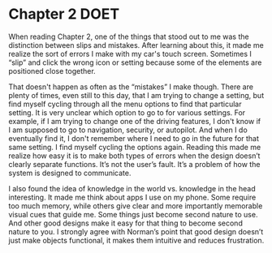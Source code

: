 # Chapter 2 DOET

When reading Chapter 2, one of the things that stood out to me was the distinction between slips and mistakes. After learning about this, it made me realize the sort of errors I make with my car's touch screen. Sometimes I “slip” and click the wrong icon or setting because some of the elements are positioned close together.

That doesn't happen as often as the “mistakes” I make though. There are plenty of times, even still to this day, that I am trying to change a setting, but find myself cycling through all the menu options to find that particular setting. It is very unclear which option to go to for various settings. For example, if I am trying to change one of the driving features, I don't know if I am supposed to go to navigation, security, or autopilot. And when I do eventually find it, I don't remember where I need to go in the future for that same setting. I find myself cycling the options again. Reading this made me realize how easy it is to make both types of errors when the design doesn’t clearly separate functions. It’s not the user’s fault. It’s a problem of how the system is designed to communicate.

I also found the idea of knowledge in the world vs. knowledge in the head interesting. It made me think about apps I use on my phone. Some require too much memory, while others give clear and more importantly memorable visual cues that guide me. Some things just become second nature to use. And other good designs make it easy for that thing to become second nature to you. I strongly agree with Norman’s point that good design doesn’t just make objects functional, it makes them intuitive and reduces frustration.
